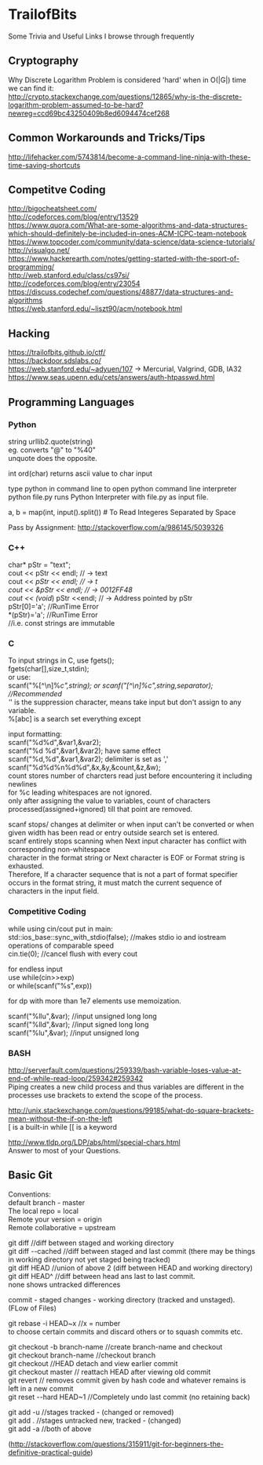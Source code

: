 # TrailofBits
Some Trivia and Useful Links I browse through frequently

## Cryptography
Why Discrete Logarithm Problem is considered 'hard' when in O(|G|) time we can find it:  
http://crypto.stackexchange.com/questions/12865/why-is-the-discrete-logarithm-problem-assumed-to-be-hard?newreg=ccd69bc43250409b8ed6094474cef268

## Common Workarounds and Tricks/Tips  
http://lifehacker.com/5743814/become-a-command-line-ninja-with-these-time-saving-shortcuts

## Competitve Coding
http://bigocheatsheet.com/  
http://codeforces.com/blog/entry/13529  
https://www.quora.com/What-are-some-algorithms-and-data-structures-which-should-definitely-be-included-in-ones-ACM-ICPC-team-notebook  
https://www.topcoder.com/community/data-science/data-science-tutorials/  
http://visualgo.net/  
https://www.hackerearth.com/notes/getting-started-with-the-sport-of-programming/  
http://web.stanford.edu/class/cs97si/  
http://codeforces.com/blog/entry/23054  
https://discuss.codechef.com/questions/48877/data-structures-and-algorithms  
https://web.stanford.edu/~liszt90/acm/notebook.html  

## Hacking
https://trailofbits.github.io/ctf/    
https://backdoor.sdslabs.co/   
https://web.stanford.edu/~adyuen/107 -> Mercurial, Valgrind, GDB, IA32  
https://www.seas.upenn.edu/cets/answers/auth-htpasswd.html  

## Programming Languages
### Python
string urllib2.quote(string)  
eg. converts "@" to "%40"  
unquote does the opposite.  

int ord(char) returns ascii value to char input  

type python in command line to open python command line interpreter  
python file.py runs Python Interpreter with file.py as input file.  

a, b = map(int, input().split()) # To Read Integeres Separated by Space  

Pass by Assignment: http://stackoverflow.com/a/986145/5039326  

### C++
char* pStr = "text";  
cout <<  pStr << endl; // -> text  
cout << *pStr << endl; // -> t  
cout << &pStr << endl; // -> 0012FF48  
cout << (void*) pStr <<endl; // -> Address pointed by pStr  
pStr[0]='a'; //RunTime Error  
*(pStr)='a'; //RunTime Error  
//i.e. const strings are immutable  

### C
To input strings in C, use fgets();  
fgets(char[],size_t,stdin);  
or use:  
scanf("%[^\n]%*c",string); or scanf("[^\n]%c",string,separator);  //Recommended   
'*' is the suppression character, means take input but don't assign to any variable.  
%[abc] is a search set everything except  
  
input formatting:  
scanf("%d%d",&var1,&var2);  
scanf("%d %d",&var1,&var2); have same effect  
scanf("%d,%d",&var1,&var2); delimiter is set as ','  
scanf("%d%d%n%d%d",&x,&y,&count,&z,&w);  
count stores number of charcters read just before encountering it including newlines  
for %c leading whitespaces are not ignored.  
only after assigning the value to variables, count of characters processed(assigned+ignored) till that point are removed.  

scanf stops/ changes at delimiter or when input can't be converted or when given width has been read or entry outside search set is entered.  
scanf entirely stops scanning when Next input character has conflict with corresponding non-whitespace  
character in the format string or Next character is EOF or Format string is exhausted.  
Therefore, If a character sequence that is not a part of format specifier occurs in the format string, it must match the current sequence of characters in the input field.  

### Competitive Coding
while using cin/cout put in main:  
std::ios_base::sync_with_stdio(false); //makes stdio io and iostream operations of comparable speed  
cin.tie(0); //cancel flush with every cout  

for endless input  
use while(cin>>exp)  
or  while(scanf("%s",exp))  

for dp with more than 1e7 elements use memoization.  

scanf("%llu",&var); //input unsigned long long  
scanf("%lld",&var); //input signed long long  
scanf("%lu",&var); //input unsigned long  


### BASH

http://serverfault.com/questions/259339/bash-variable-loses-value-at-end-of-while-read-loop/259342#259342  
Piping creates a new child process and thus variables are different in the processes use brackets to extend the scope of the process.  

http://unix.stackexchange.com/questions/99185/what-do-square-brackets-mean-without-the-if-on-the-left  
[ is a built-in while [[ is a keyword  

http://www.tldp.org/LDP/abs/html/special-chars.html  
Answer to most of your Questions.  

## Basic Git  
Conventions:  
default branch - master  
The local repo = local  
Remote your version = origin  
Remote collaborative = upstream  

git diff //diff between staged and working directory  
git diff --cached //diff between staged and last commit (there may be things in working directory not yet staged being tracked)  
git diff HEAD //union of above 2 (diff between HEAD and working directory)  
git diff HEAD^ //diff between head ans last to last commit.  
none shows untracked differences  
  
commit - staged changes - working directory (tracked and unstaged). (FLow of Files)  

git rebase -i HEAD~x //x = number  
to choose certain commits and discard others or to squash commits etc.  
  
git checkout -b branch-name //create branch-name and checkout  
git checkout branch-name //checkout branch  
git checkout <commit> //HEAD detach and view earlier commit  
git checkout master // reattach HEAD after viewing old commit  
git revert <commit> // removes commit given by hash code and whatever remains is left in a new commit  
git reset --hard HEAD~1 //Completely undo last commit (no retaining back) 
  
git add -u //stages tracked - (changed or removed)  
git add .  //stages untracked new, tracked - (changed)  
git add -a //both of above  

(http://stackoverflow.com/questions/315911/git-for-beginners-the-definitive-practical-guide)  
